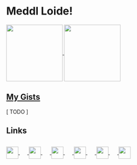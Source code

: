 # Meddl Loide!

<a href="https://github.com/unknown6656">
  <img align="center" src="https://github-readme-stats.vercel.app/api?username=unknown6656&show_icons=true&include_all_commits=true" height="150"/>
</a>
<a href="https://github.com/unknown6656">
  <img align="center" src="https://github-readme-stats.vercel.app/api/top-langs/?username=unknown6656&layout=compact" height="150"/>
</a>

## [My Gists](https://gist.github.com/Unknown6656)

[ TODO ]



## Links
<a href="https://unknown6656.com" title="Unknown6656">
  <img align="center" src="https://www.iconfinder.com/icons/2190979/download/png/64" height="32"/>
</a>
<a href="#">
  <img src="data:image/png;base64,iVBORw0KGgoAAAANSUhEUgAAACgAAABACAQAAADCUP3RAAAALUlEQVR42u3MQREAAAwCoNm/9Er48iAAubIIhUKhUCgUCoVCoVAoFAqFwpXwAaZ+AEG4X77ZAAAAAElFTkSuQmCC" height="32"/>
</a>
<a href="https://twitter.com/unknown6656" title="Twitter | Unknown6656">
  <img align="center" src="https://www.iconfinder.com/icons/5279123/download/png/64" height="32"/>
</a>
<a href="#">
  <img src="data:image/png;base64,iVBORw0KGgoAAAANSUhEUgAAACgAAABACAQAAADCUP3RAAAALUlEQVR42u3MQREAAAwCoNm/9Er48iAAubIIhUKhUCgUCoVCoVAoFAqFwpXwAaZ+AEG4X77ZAAAAAElFTkSuQmCC" height="32"/>
</a>
<a href="https://youtube.com/unknown6656" title="YouTube | Unknown6656">
  <img align="center" src="https://www.iconfinder.com/icons/5279120/download/png/64" height="32"/>
</a>
<a href="#">
  <img src="data:image/png;base64,iVBORw0KGgoAAAANSUhEUgAAACgAAABACAQAAADCUP3RAAAALUlEQVR42u3MQREAAAwCoNm/9Er48iAAubIIhUKhUCgUCoVCoVAoFAqFwpXwAaZ+AEG4X77ZAAAAAElFTkSuQmCC" height="32"/>
</a>
<a href="https://instagram.com/realunknown6656" title="YouTube | Instagram">
  <img align="center" src="https://www.iconfinder.com/icons/5279112/download/png/64" height="32"/>
</a>
<a href="#">
  <img src="data:image/png;base64,iVBORw0KGgoAAAANSUhEUgAAACgAAABACAQAAADCUP3RAAAALUlEQVR42u3MQREAAAwCoNm/9Er48iAAubIIhUKhUCgUCoVCoVAoFAqFwpXwAaZ+AEG4X77ZAAAAAElFTkSuQmCC" height="32"/>
</a>
<a href="https://facebook.com/unknown6656" title="YouTube | Facebook">
  <img align="center" src="https://www.iconfinder.com/icons/5279111/download/png/64" height="32"/>
</a>
<a href="#">
  <img src="data:image/png;base64,iVBORw0KGgoAAAANSUhEUgAAACgAAABACAQAAADCUP3RAAAALUlEQVR42u3MQREAAAwCoNm/9Er48iAAubIIhUKhUCgUCoVCoVAoFAqFwpXwAaZ+AEG4X77ZAAAAAElFTkSuQmCC" height="32"/>
</a>
<a href="https://reddit.com/u/unknown6656" title="YouTube | Plebbit">
  <img align="center" src="https://www.iconfinder.com/icons/5279117/download/png/64" height="32"/>
</a>
